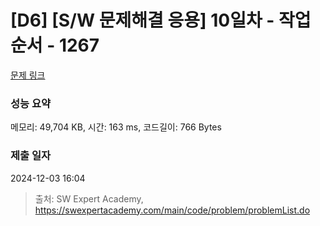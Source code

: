 # [D6] [S/W 문제해결 응용] 10일차 - 작업순서 - 1267 

[문제 링크](https://swexpertacademy.com/main/code/problem/problemDetail.do?contestProbId=AV18TrIqIwUCFAZN) 

### 성능 요약

메모리: 49,704 KB, 시간: 163 ms, 코드길이: 766 Bytes

### 제출 일자

2024-12-03 16:04



> 출처: SW Expert Academy, https://swexpertacademy.com/main/code/problem/problemList.do